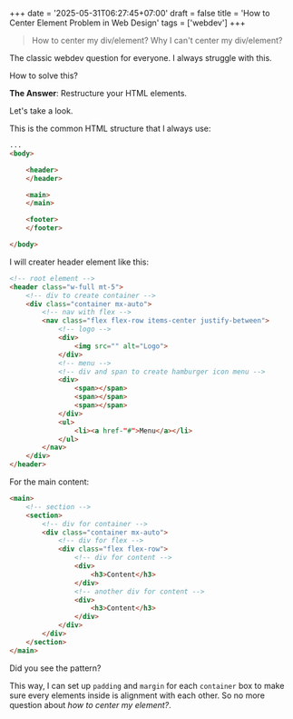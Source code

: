 +++
date = '2025-05-31T06:27:45+07:00'
draft = false
title = 'How to Center Element Problem in Web Design'
tags = ['webdev']
+++

> How to center my div/element? Why I can't center my div/element?

The classic webdev question for everyone. I always struggle with this.

How to solve this?

**The Answer**: Restructure your HTML elements.

Let's take a look.

This is the common HTML structure that I always use:

```html
...
<body>

    <header>
    </header>

    <main>
    </main>

    <footer>
    </footer>

</body>
```

I will creater header element like this:

```html
<!-- root element -->
<header class="w-full mt-5">
    <!-- div to create container -->
    <div class="container mx-auto">
        <!-- nav with flex -->
        <nav class="flex flex-row items-center justify-between">
            <!-- logo -->
            <div>
                <img src="" alt="Logo">
            </div>
            <!-- menu -->
            <!-- div and span to create hamburger icon menu -->
            <div>
                <span></span>
                <span></span>
                <span></span>
            </div>
            <ul>
                <li><a href-"#">Menu</a></li>
            </ul>
        </nav>
    </div>
</header>
```

For the main content:

```html
<main>
    <!-- section -->
    <section>
        <!-- div for container -->
        <div class="container mx-auto">
            <!-- div for flex -->
            <div class="flex flex-row">
                <!-- div for content -->
                <div>
                    <h3>Content</h3>
                </div>
                <!-- another div for content -->
                <div>
                    <h3>Content</h3>
                </div>
            </div>
        </div>
    </section>
</main>
```

Did you see the pattern?

This way, I can set up `padding` and `margin` for each `container` box to make sure every elements inside is alignment with each other. So no more question about _how to center my element?_.
